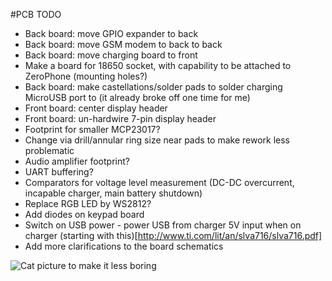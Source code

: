 #PCB TODO

* Back board: move GPIO expander to back
* Back board: move GSM modem to back to back
* Back board: move charging board to front
* Make a board for 18650 socket, with capability to be attached to ZeroPhone (mounting holes?)
* Back board: make castellations/solder pads to solder charging MicroUSB port to (it already broke off one time for me)
* Front board: center display header
* Front board: un-hardwire 7-pin display header
* Footprint for smaller MCP23017?
* Change via drill/annular ring size near pads to make rework less problematic
* Audio amplifier footprint?
* UART buffering?
* Comparators for voltage level measurement (DC-DC overcurrent, incapable charger, main battery shutdown)
* Replace RGB LED by WS2812?
* Add diodes on keypad board
* Switch on USB power - power USB from charger 5V input when on charger (starting with this)[http://www.ti.com/lit/an/slva716/slva716.pdf]
* Add more clarifications to the board schematics

![Cat picture to make it less boring](https://cdn.pixabay.com/photo/2014/03/29/09/17/cat-300572_960_720.jpg)